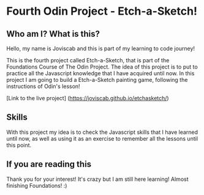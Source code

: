 # Fourth Odin Project - Etch-a-Sketch!

## Who am I? What is this?

Hello, my name is Joviscab and this is part of my learning to code journey!

This is the fourth project called Etch-a-Sketch, that is part of the Foundations Course of The Odin Project. The idea of this project is to put to practice all the Javascript knowledge that I have acquired until now. In this project I am going to build a Etch-a-Sketch painting game, following the instructions of Odin's lesson!

[Link to the live project] (https://joviscab.github.io/etchasketch/)

## Skills

With this project my idea is to check the Javascript skills that I have learned until now, as well as using it as an exercise to remember all the lessons until this point.

## If you are reading this

Thank you for your interest! It's crazy but I am still here learning! Almost finishing Foundations! :)
